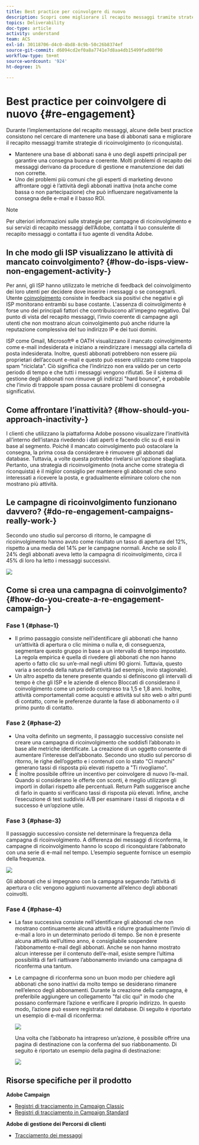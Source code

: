 ```yaml
---
title: Best practice per coinvolgere di nuovo
description: Scopri come migliorare il recapito messaggi tramite strategie di ricoinvolgimento.
topics: Deliverability
doc-type: article
activity: understand
team: ACS
exl-id: 30118706-d4c0-4bd8-8c9b-50c26b8374ef
source-git-commit: d6094cd2ef0a8a7741e7d8aa4db15499fad08f90
workflow-type: tm+mt
source-wordcount: '924'
ht-degree: 1%

---
```


# Best practice per coinvolgere di nuovo {#re-engagement}

Durante l’implementazione del recapito messaggi, alcune delle best practice consistono nel cercare di mantenere una base di abbonati sana e migliorare il recapito messaggi tramite strategie di ricoinvolgimento (o riconquista).

* Mantenere una base di abbonati sana è uno degli aspetti principali per garantire una consegna buona e coerente. Molti problemi di recapito dei messaggi derivano da procedure di gestione e manutenzione dei dati non corrette.
* Uno dei problemi più comuni che gli esperti di marketing devono affrontare oggi è l’attività degli abbonati inattiva (nota anche come bassa o non partecipazione) che può influenzare negativamente la consegna delle e-mail e il basso ROI.

>[!NOTE]
>
>Per ulteriori informazioni sulle strategie per campagne di ricoinvolgimento e sui servizi di recapito messaggi dell’Adobe, contatta il tuo consulente di recapito messaggi o contatta il tuo agente di vendita Adobe.

## In che modo gli ISP visualizzano le attività di mancato coinvolgimento? {#how-do-isps-view-non-engagement-activity-}

Per anni, gli ISP hanno utilizzato le metriche di feedback del coinvolgimento dei loro utenti per decidere dove inserire i messaggi o se consegnarli. Utente [coinvolgimento](/help/engagement.md) consiste in feedback sia positivi che negativi e gli ISP monitorano entrambi su base costante. L&#39;assenza di coinvolgimento è forse uno dei principali fattori che contribuiscono all&#39;impegno negativo. Dal punto di vista del recapito messaggi, l’invio coerente di campagne agli utenti che non mostrano alcun coinvolgimento può anche ridurre la reputazione complessiva del tuo indirizzo IP e dei tuoi domini.

ISP come Gmail, Microsoft® e OATH visualizzano il mancato coinvolgimento come e-mail indesiderata e iniziano a reindirizzare i messaggi alla cartella di posta indesiderata. Inoltre, questi abbonati potrebbero non essere più proprietari dell’account e-mail e questo può essere utilizzato come trappola spam &quot;riciclata&quot;. Ciò significa che l’indirizzo non era valido per un certo periodo di tempo e che tutti i messaggi vengono rifiutati. Se il sistema di gestione degli abbonati non rimuove gli indirizzi &quot;hard bounce&quot;, è probabile che l’invio di trappole spam possa causare problemi di consegna significativi.

## Come affrontare l’inattività? {#how-should-you-approach-inactivity-}

I clienti che utilizzano la piattaforma Adobe possono visualizzare l’inattività all’interno dell’istanza rivedendo i dati aperti e facendo clic su di essi in base al segmento. Poiché il mancato coinvolgimento può ostacolare la consegna, la prima cosa da considerare è rimuovere gli abbonati dal database. Tuttavia, a volte questa potrebbe rivelarsi un&#39;opzione sbagliata. Pertanto, una strategia di ricoinvolgimento (nota anche come strategia di riconquista) è il miglior consiglio per mantenere gli abbonati che sono interessati a ricevere la posta, e gradualmente eliminare coloro che non mostrano più attività.

## Le campagne di ricoinvolgimento funzionano davvero? {#do-re-engagement-campaigns-really-work-}

Secondo uno studio sul percorso di ritorno, le campagne di ricoinvolgimento hanno avuto come risultato un tasso di apertura del 12%, rispetto a una media del 14% per le campagne normali. Anche se solo il 24% degli abbonati aveva letto la campagna di ricoinvolgimento, circa il 45% di loro ha letto i messaggi successivi.

![](../../help/assets/deliverability_implementation_1.png)

## Come si crea una campagna di coinvolgimento? {#how-do-you-create-a-re-engagement-campaign-}

### Fase 1 {#phase-1}

* Il primo passaggio consiste nell’identificare gli abbonati che hanno un’attività di apertura o clic minima o nulla e, di conseguenza, segmentare questo gruppo in base a un intervallo di tempo impostato. La regola empirica è quella di rivedere gli abbonati che non hanno aperto o fatto clic su un’e-mail negli ultimi 90 giorni. Tuttavia, questo varia a seconda della natura dell’attività (ad esempio, invio stagionale).
* Un altro aspetto da tenere presente quando si definiscono gli intervalli di tempo è che gli ISP e le aziende di elenco Bloccati di considerano il coinvolgimento come un periodo compreso tra 1,5 e 1,8 anni. Inoltre, attività comportamentali come acquisti e attività sul sito web o altri punti di contatto, come le preferenze durante la fase di abbonamento o il primo punto di contatto.

### Fase 2 {#phase-2}

* Una volta definito un segmento, il passaggio successivo consiste nel creare una campagna di ricoinvolgimento che soddisfi l’abbonato in base alle metriche identificate. La creazione di un oggetto consente di aumentare l’interesse dell’abbonato. Secondo uno studio sul percorso di ritorno, le righe dell’oggetto e i contenuti con lo stato &quot;Ci manchi&quot; generano tassi di risposta più elevati rispetto a &quot;Ti rivogliamo&quot;.
* È inoltre possibile offrire un incentivo per coinvolgere di nuovo l’e-mail. Quando si considerano le offerte con sconti, è meglio utilizzare gli importi in dollari rispetto alle percentuali. Return Path suggerisce anche di farlo in quanto si verificano tassi di risposta più elevati. Infine, anche l’esecuzione di test suddivisi A/B per esaminare i tassi di risposta e di successo è un’opzione utile.

### Fase 3 {#phase-3}

Il passaggio successivo consiste nel determinare la frequenza della campagna di ricoinvolgimento. A differenza dei messaggi di riconferma, le campagne di ricoinvolgimento hanno lo scopo di riconquistare l’abbonato con una serie di e-mail nel tempo. L’esempio seguente fornisce un esempio della frequenza.

![](../../help/assets/deliverability_implementation_2.png)

Gli abbonati che si impegnano con la campagna seguendo l’attività di apertura o clic vengono aggiunti nuovamente all’elenco degli abbonati coinvolti.

### Fase 4 {#phase-4}

* La fase successiva consiste nell’identificare gli abbonati che non mostrano continuamente alcuna attività e ridurre gradualmente l’invio di e-mail a loro in un determinato periodo di tempo. Se non è presente alcuna attività nell’ultimo anno, è consigliabile sospendere l’abbonamento e-mail degli abbonati. Anche se non hanno mostrato alcun interesse per il contenuto dell’e-mail, esiste sempre l’ultima possibilità di farli riattivare l’abbonamento inviando una campagna di riconferma una tantum.
* Le campagne di riconferma sono un buon modo per chiedere agli abbonati che sono inattivi da molto tempo se desiderano rimanere nell’elenco degli abbonamenti. Durante la creazione della campagna, è preferibile aggiungere un collegamento &quot;fai clic qui&quot; in modo che possano confermare l’azione e verificare il proprio indirizzo. In questo modo, l’azione può essere registrata nel database. Di seguito è riportato un esempio di e-mail di riconferma:

   ![](../../help/assets/deliverability_implementation_3.png)

   Una volta che l’abbonato ha intrapreso un’azione, è possibile offrire una pagina di destinazione con la conferma del suo riabbonamento. Di seguito è riportato un esempio della pagina di destinazione:

   ![](../../help/assets/deliverability_implementation_4.png)

## Risorse specifiche per il prodotto

**Adobe Campaign**

* [Registri di tracciamento in Campaign Classic](https://experienceleague.adobe.com/docs/campaign-classic/using/sending-messages/monitoring-deliveries/delivery-dashboard.html#tracking-logs)
* [Registri di tracciamento in Campaign Standard](https://experienceleague.adobe.com/docs/campaign-standard/using/testing-and-sending/sending-and-tracking-messages/tracking-messages.html#tracking-logs)

**Adobe di gestione dei Percorsi di clienti**

* [Tracciamento dei messaggi](https://experienceleague.adobe.com/docs/journey-optimizer/using/reporting/message-tracking.html?lang=it)
